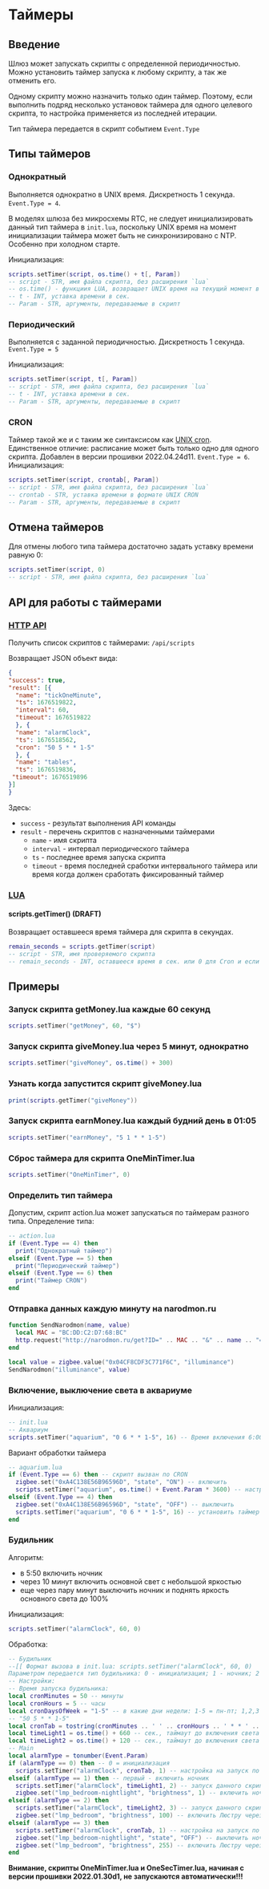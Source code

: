 # Таймеры

## Введение

Шлюз может запускать скрипты с определенной периодичностью. Можно установить таймер запуска к любому скрипту, а так же отменить его.

Одному скрипту можно назначить только один таймер. Поэтому, если выполнить подряд несколько установок таймера для одного целевого скрипта, то настройка применяется из последней итерации.

Тип таймера передается в скрипт событием `Event.Type`

## Типы таймеров

### Однократный

Выполняется однократно в UNIX время. Дискретность 1 секунда. `Event.Type = 4`.

В моделях шлюза без микросхемы RTC, не следует инициализировать данный тип таймера в `init.lua`, поскольку UNIX время на момент инициализации таймера может быть не синхронизировано с NTP. Особенно при холодном старте.

Инициализация:

```lua
scripts.setTimer(script, os.time() + t[, Param])
-- script - STR, имя файла скрипта, без расширения `lua`
-- os.time() - функциия LUA, возвращает UNIX время на текущий момент в сек.
-- t - INT, уставка времени в сек.
-- Param - STR, аргументы, передаваемые в скрипт
```

### Периодический

Выполняется с заданной периодичностью. Дискретность 1 секунда. `Event.Type = 5`

Инициализация:

```lua
scripts.setTimer(script, t[, Param])
-- script - STR, имя файла скрипта, без расширения `lua`
-- t - INT, уставка времени в сек.
-- Param - STR, аргументы, передаваемые в скрипт
```

### CRON

Таймер такой же и с таким же синтаксисом как [UNIX cron](https://ru.wikipedia.org/wiki/Cron). Единственное отличие: расписание может быть только одно для одного скрипта. Добавлен в версии прошивки 2022.04.24d11. `Event.Type = 6`.
Инициализация:

```lua
scripts.setTimer(script, crontab[, Param])
-- script - STR, имя файла скрипта, без расширения `lua`
-- crontab - STR, уставка времени в формате UNIX CRON 
-- Param - STR, аргументы, передаваемые в скрипт
```

## Отмена таймеров

Для отмены любого типа таймера достаточно задать уставку времени равную 0:

```lua
scripts.setTimer(script, 0)
-- script - STR, имя файла скрипта, без расширения `lua`
```

## API для работы с таймерами

### [HTTP API](/http_api_rus.md#скрипты-lua)

Получить список скриптов с таймерами:
`/api/scripts`

Возвращает JSON объект вида:

```json
{
"success": true,
"result": [{
  "name": "tickOneMinute",
  "ts": 1676519822,
  "interval": 60,
  "timeout": 1676519822
  }, {
  "name": "alarmClock",
  "ts": 1676518562,
  "cron": "50 5 * * 1-5"
  }, {
  "name": "tables",
  "ts": 1676519836,
 "timeout": 1676519896
}]
}
```

Здесь:

- `success` - результат выполнения API команды
- `result` - перечень скриптов с назначенными таймерами
  - `name` - имя скрипта
  - `interval` - интервал периодического таймера
  - `ts` - последнее время запуска скрипта
  - `timeout` - время последней сработки интервального таймера или время когда должен сработать фиксированный таймер

### [LUA](/lua_rus.md)

#### scripts.getTimer() (DRAFT)

Возвращает оставшееся время таймера для скрипта в секундах.

```lua
remain_seconds = scripts.getTimer(script)
-- script - STR, имя проверяемого скрипта
-- remain_seconds - INT, оставшееся время в сек. или 0 для Cron и если таймера нет
```

## Примеры

### Запуск скрипта getMoney.lua каждые 60 секунд

```lua
scripts.setTimer("getMoney", 60, "$")
```

### Запуск скрипта giveMoney.lua через 5 минут, однократно

```lua
scripts.setTimer("giveMoney", os.time() + 300)
```

### Узнать когда запустится скрипт giveMoney.lua

```lua
print(scripts.getTimer("giveMoney"))
```

### Запуск скрипта earnMoney.lua каждый будний день в 01:05

```lua
scripts.setTimer("earnMoney", "5 1 * * 1-5")
```

### Сброс таймера для скрипта OneMinTimer.lua

```lua
scripts.setTimer("OneMinTimer", 0)
```

### Определить тип таймера

Допустим, скрипт action.lua может запускаться по таймерам разного типа. Определение типа:

```lua
-- action.lua
if (Event.Type == 4) then
  print("Однократный таймер")
elseif (Event.Type == 5) then
  print("Периодический таймер")
elseif (Event.Type == 6) then
  print("Таймер CRON")
end
```

### Отправка данных каждую минуту на narodmon.ru

```lua
function SendNarodmon(name, value)
  local MAC = "BC:DD:C2:D7:68:BC"
  http.request("http://narodmon.ru/get?ID=" .. MAC .. "&" .. name .. "=" .. tostring(value))
end  

local value = zigbee.value("0x04CF8CDF3C771F6C", "illuminance")
SendNarodmon("illuminance", value)
```

### Включение, выключение света в аквариуме

Инициализация:

```lua
-- init.lua
-- Аквариум 
scripts.setTimer("aquarium", "0 6 * * 1-5", 16) -- Время включения 6:00 в будни. В параметр передаем число часов, через которое выключить
```

Вариант обработки таймера

```lua
-- aquarium.lua
if (Event.Type == 6) then -- скрипт вызван по CRON 
  zigbee.set("0xA4C138E56B96596D", "state", "ON") -- включить 
  scripts.setTimer("aquarium", os.time() + Event.Param * 3600) -- настроить скрипт на запуска через кол-во часов переданных аргументом
elseif (Event.Type == 4) then
  zigbee.set("0xA4C138E56B96596D", "state", "OFF") -- выключить
  scripts.setTimer("aquarium", "0 6 * * 1-5", 16) -- установить таймер для следующего включения света
end
```

### Будильник

Алгоритм:

- в 5:50 включить ночник
- через 10 минут включить основной свет с небольшой яркостью
- еще через пару минут выключить ночник и поднять яркость основного света до 100%

Инициализация:

```lua
scripts.setTimer("alarmClock", 60, 0)
```

Обработка:

```lua
-- Будильник 
--[[ Формат вызова в init.lua: scripts.setTimer("alarmClock", 60, 0)
Параметром передается тип будильника: 0 - инициализация; 1 - ночник; 2 - свет на 50%; 3 - свет на 100% ]] 
-- Настройки:
-- Время запуска будильника:
local cronMinutes = 50 -- минуты
local cronHours = 5 -- часы
local cronDaysOfWeek = "1-5" -- в какие дни недели: 1-5 = пн-пт; 1,2,3 = пн,вт,ср
-- "50 5 * * 1-5"
local cronTab = tostring(cronMinutes .. ' ' .. cronHours .. ' * * ' .. cronDaysOfWeek)
local timeLight1 = os.time() + 660 -- сек., таймаут до включения света на 50%
local timeLight2 = os.time() + 120 -- сек., таймаут до включения света на 100%
-- Main
local alarmType = tonumber(Event.Param)
if (alarmType == 0) then -- 0 = инициализация  
  scripts.setTimer("alarmClock", cronTab, 1) -- настройка на запуск по Cron на время cronTab 
elseif (alarmType == 1) then -- первый - включить ночник
  scripts.setTimer("alarmClock", timeLight1, 2) -- запуск данного скрипта через 10 минут на вкл света на 50%
  zigbee.set("lmp_bedroom-nightlight", "brightness", 1) -- включить ночник через якость = 1
elseif (alarmType == 2) then
  scripts.setTimer("alarmClock", timeLight2, 3) -- запуск данного скрипта через 10 минут на вкл света на max
  zigbee.set("lmp_bedroom", "brightness", 100) -- включить Люстру через якость = 50%
elseif (alarmType == 3) then
  scripts.setTimer("alarmClock", cronTab, 1) -- настройка на запуск по Cron на время cronTab
  zigbee.set("lmp_bedroom-nightlight", "state", "OFF") -- выключить ночник
  zigbee.set("lmp_bedroom", "brightness", 255) -- включить Люстру через якость = 100%
end
```

**Внимание, скрипты OneMinTimer.lua и OneSecTimer.lua, начиная с версии прошивки 2022.01.30d1, не запускаются автоматически!!!**
